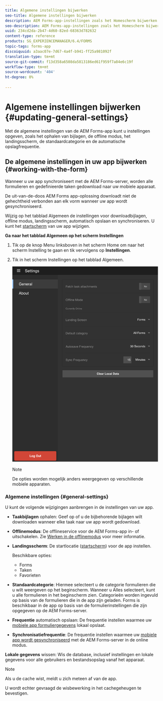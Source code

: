 ```yaml
---
title: Algemene instellingen bijwerken
seo-title: Algemene instellingen bijwerken
description: AEM Forms-app-instellingen zoals het Homescherm bijwerken en Startpunten en bijlageopties ophalen
seo-description: AEM Forms-app-instellingen zoals het Homescherm bijwerken en Startpunten en bijlageopties ophalen
uuid: 234cd2da-2b47-4d60-82ed-68363d782632
content-type: reference
products: SG_EXPERIENCEMANAGER/6.4/FORMS
topic-tags: forms-app
discoiquuid: a3aac07e-7d67-4a4f-b941-ff25a981092f
translation-type: tm+mt
source-git-commit: f13d358a6508da5813186ed61f959f7a84e6c19f
workflow-type: tm+mt
source-wordcount: '404'
ht-degree: 0%

---
```



# Algemene instellingen bijwerken {#updating-general-settings}

Met de algemene instellingen van de AEM Forms-app kunt u instellingen opgeven, zoals het ophalen van bijlagen, de offline modus, het landingsscherm, de standaardcategorie en de automatische opslagfrequentie.

## De algemene instellingen in uw app bijwerken {#working-with-the-form}

Wanneer u uw app synchroniseert met de AEM Forms-server, worden alle formulieren en gedefinieerde taken gedownload naar uw mobiele apparaat.

De uit-van-de-doos AEM Forms app-oplossing downloadt niet de gehechtheid verbonden aan elk vorm wanneer uw app wordt gesynchroniseerd.

Wijzig op het tabblad Algemeen de instellingen voor downloadbijlagen, offline modus, landingsscherm, automatisch opslaan en synchroniseren. U kunt het [startscherm](/help/forms/using/home-screen.md) van uw app wijzigen.

**Ga naar het tabblad Algemeen op het scherm Instellingen**

1. Tik op de knop Menu linksboven in het scherm Home om naar het scherm Instelling te gaan en tik vervolgens op **Instellingen**.
1. Tik in het scherm Instellingen op het tabblad Algemeen.

   ![Algemene instellingen in de AEM Forms-toepassing](assets/gen-settings-2.png)

   >[!NOTE]
   >
   >De opties worden mogelijk anders weergegeven op verschillende mobiele apparaten.

### Algemene instellingen {#general-settings}

U kunt de volgende wijzigingen aanbrengen in de instellingen van uw app.

* **Taakbijlagen** ophalen: Geef op of u de bijbehorende bijlagen wilt downloaden wanneer elke taak naar uw app wordt gedownload.

* **Offlinemodus**: De offlineservice voor de AEM Forms-app in- of uitschakelen. Zie [Werken in de offlinemodus](/help/forms/using/work-offline-mode.md) voor meer informatie.

* **Landingsscherm**: De startlocatie ([startscherm](/help/forms/using/home-screen.md)) voor de app instellen.

   Beschikbare opties:

   * Forms
   * Taken
   * Favorieten

* **Standaardcategorie**: Hiermee selecteert u de categorie formulieren die u wilt weergeven op het beginscherm. Wanneer u Alles selecteert, kunt u alle formulieren in het beginscherm zien. Categorieën worden ingevuld op basis van de formulieren die in de app zijn geladen. Forms is beschikbaar in de app op basis van de formulierinstellingen die zijn opgegeven op de AEM Forms-server.

* **Frequentie** automatisch opslaan: De frequentie instellen waarmee uw [mobiele app formuliergegevens](/help/forms/using/autosave-data-app.md) lokaal opslaat.

* **Synchronisatiefrequentie**: De frequentie instellen waarmee uw [mobiele app wordt gesynchroniseerd](/help/forms/using/sync-app.md) met de AEM Forms-server in de online modus.

**Lokale gegevens** wissen: Wis de database, inclusief instellingen en lokale gegevens voor alle gebruikers en bestandsopslag vanaf het apparaat.

>[!NOTE]
>
>Als u de cache wist, meldt u zich meteen af van de app.
>
>U wordt echter gevraagd de wisbewerking in het cachegeheugen te bevestigen.
